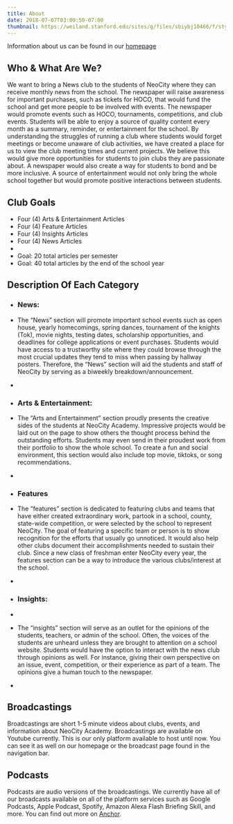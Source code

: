 ```yaml
---
title: About
date: 2018-07-07T03:00:50-07:00
thumbnail: https://weiland.stanford.edu/sites/g/files/sbiybj10466/f/styles/full-width-banner-short/public/5.png?itok=4DRgKYGj
---
```

Information about us can be found in our [homepage](https://knighttimesnews.com/pages/about)



## Who & What Are We?

We want to bring a News club to the students of NeoCity where they can receive monthly news from the school. The newspaper will raise awareness for important purchases, such as tickets for HOCO, that would fund the school and get more people to be involved with events. The newspaper would promote events such as HOCO, tournaments, competitions, and club events. Students will be able to enjoy a source of quality content every month as a summary, reminder, or entertainment for the school. By understanding the struggles of running a club where students would forget meetings or become unaware of club activities, we have created a place for us to view the club meeting times and current projects. We believe this would give more opportunities for students to join clubs they are passionate about. A newspaper would also create a way for students to bond and be more inclusive. A source of entertainment would not only bring the whole school together but would promote positive interactions between students.

## Club Goals



* Four (4) Arts & Entertainment Articles
* Four (4) Feature Articles
* Four (4) Insights Articles
* Four (4) News Articles
* 
* Goal: 20 total articles per semester
* Goal: 40 total articles by the end of the school year

## Description Of Each Category



* ### News:


* The “News” section will promote important school events such as open house, yearly homecomings, spring dances, tournament of the knights (Tok), movie nights, testing dates, scholarship opportunities, and deadlines for college applications or event purchases. Students would have access to a trustworthy site where they could browse through the most crucial updates they tend to miss when passing by hallway posters. Therefore, the “News” section will aid the students and staff of NeoCity by serving as a biweekly breakdown/announcement.
* 
* ### Arts & Entertainment:


* The “Arts and Entertainment” section proudly presents the creative sides of the students at NeoCity Academy. Impressive projects would be laid out on the page to show others the thought process behind the outstanding efforts. Students may even send in their proudest work from their portfolio to show the whole school. To create a fun and social environment, this section would also include top movie, tiktoks, or song recommendations.
* 
* ### Features


* The “features” section is dedicated to featuring clubs and teams that have either created extraordinary work, partook in a school, county, state-wide competition, or were selected by the school to represent NeoCity. The goal of featuring a specific team or person is to show recognition for the efforts that usually go unnoticed. It would also help other clubs document their accomplishments needed to sustain their club. Since a new class of freshman enter NeoCity every year, the features section can be a way to introduce the various clubs/interest at the school.
* 
* ### Insights:
* 
* The “insights” section will serve as an outlet for the opinions of the students, teachers, or admin of the school. Often, the voices of the students are unheard unless they are brought to attention on a school website. Students would have the option to interact with the news club through opinions as well. For instance, giving their own perspective on an issue, event, competition, or their experience as part of a team. The opinions give a human touch to the newspaper.
* 



## Broadcastings



Broadcastings are short 1-5 minute videos about clubs, events, and information about NeoCity Academy. Broadcastings are available on Youtube currently. This is our only platform available to host until now. You can see it as well on our homepage or the broadcast page found in the navigation bar.



## Podcasts



Podcasts are audio versions of the broadcastings. We currently have all of our broadcasts available on all of the platform services such as Google Podcasts, Apple Podcast, Spotify, Amazon Alexa Flash Briefing Skill, and more. You can find out more on [Anchor](https://anchor.fm/knight-times-news).